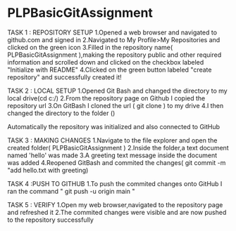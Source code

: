 # PLPBasicGitAssignment

TASK 1 : REPOSITORY SETUP
1.Opened a web browser and navigated to github.com and signed in
2.Navigated to My Profile>My Repositories and clicked on the green icon
3.Filled in the repository name( PLPBasicGitAssignment ),making the repository public and other required information and scrolled down and clicked on the checkbox labeled "Initialize with README"
4.Clicked on the green button labeled "create repository" and successfully created it!

TASK 2 : LOCAL SETUP
1.Opened Git Bash and changed the directory to my local drive(cd c:/)
2.From the repository page on Github I copied the repository url
3.On GitBash I cloned the url ( git clone <repo url>) to my drive
4.I then changed the directory to the folder (<cd repo_folder>)

Automatically the repository was initialized and also connected to GitHub

TASK 3 : MAKING CHANGES
1.Navigate to the file explorer and open the created folder( PLPBasicGitAssignment )
2.Inside the folder,a text document named 'hello' was made
3.A greeting text message inside the document was added
4.Reopened GitBash and commited the changes( git commit -m "add hello.txt with greeting)

TASK 4 :PUSH TO GITHUB
1.To push the commited changes onto GitHub I ran the command " git push -u origin main "

TASK 5 : VERIFY
1.Open my web browser,navigated to the repository page and refreshed it
2.The commited changes were visible and are now pushed to the repository successfully

